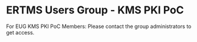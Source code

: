 # ERTMS Users Group - KMS PKI PoC

For EUG KMS PKI PoC Members: Please contact the group administrators to get access. 
